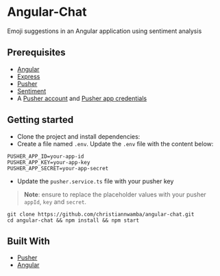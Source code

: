 # Angular-Chat
Emoji suggestions in an Angular application using sentiment analysis

## Prerequisites
- [Angular](https://angular.io)
- [Express](https://expressjs.com/)
- [Pusher](https://pusher.com)
- [Sentiment](https://github.com/thisandagain/sentiment)
- A [Pusher account](https://pusher.com/signup) and [Pusher app credentials](http://dashboard.pusher.com/)


## Getting started
- Clone the project and install dependencies:
- Create a file named `.env`. Update the `.env` file with the content below:

```
PUSHER_APP_ID=your-app-id
PUSHER_APP_KEY=your-app-key
PUSHER_APP_SECRET=your-app-secret
```

- Update the `pusher.service.ts` file with your pusher key

> **Note**: ensure to replace the placeholder values with your pusher `appId`, `key` and `secret`.


```
git clone https://github.com/christiannwamba/angular-chat.git
cd angular-chat && npm install && npm start
```

## Built With

* [Pusher](https://pusher.com/) 
* [Angular](http://angular.io)  

